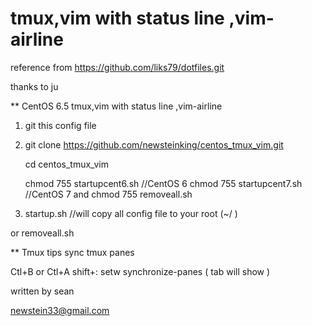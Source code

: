 # tmux,vim with status line ,vim-airline

reference from  https://github.com/liks79/dotfiles.git 

   thanks to ju 


** CentOS 6.5 tmux,vim with status line ,vim-airline

1. git this config file
2. 
   git clone https://github.com/newsteinking/centos_tmux_vim.git

   cd centos_tmux_vim
   
   chmod 755 startupcent6.sh   //CentOS 6
   chmod 755 startupcent7.sh   //CentOS 7
   and 
   chmod 755 removeall.sh
   
2. startup.sh  //will copy all config file to your root (~/ )

or removeall.sh 

** Tmux tips
sync tmux panes

Ctl+B or Ctl+A  shift+:  setw synchronize-panes  ( tab will show ) 



written by sean

newstein33@gmail.com


